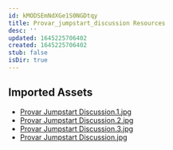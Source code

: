 ```yaml
---
id: kMODSEmNdXGe1S0NGDtqy
title: Provar_jumpstart_discussion Resources
desc: ''
updated: 1645225706402
created: 1645225706402
stub: false
isDir: true
---
```

## Imported Assets
- [Provar Jumpstart Discussion.1.jpg](/assets/provar-jumpstart-discussion-ouN4w9xseWUa.jpg)
- [Provar Jumpstart Discussion.2.jpg](/assets/provar-jumpstart-discussion-Wx2CtdRXYvRV.jpg)
- [Provar Jumpstart Discussion.3.jpg](/assets/provar-jumpstart-discussion-m1C7SbeNj9Oz.jpg)
- [Provar Jumpstart Discussion.jpg](/assets/provar-jumpstart-discussion-hJAgOCQQBNXi.jpg)
